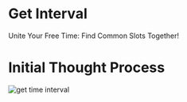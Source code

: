 # Get Interval
<p>Unite Your Free Time: Find Common Slots Together!</p>

# Initial Thought Process
![get time interval](https://github.com/coderKrysio/get-interval/assets/119613110/3771e003-8c02-43e1-8049-2d4cd90cfba2)
